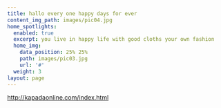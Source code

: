```yaml
---
title: hallo every one happy days for ever
content_img_path: images/pic04.jpg
home_spotlights:
  enabled: true
  excerpt: you live in happy life with good cloths your own fashion
  home_img:
    data_position: 25% 25%
    path: images/pic03.jpg
    url: '#'
  weight: 3
layout: page
---
```

http://kapadaonline.com/index.html

